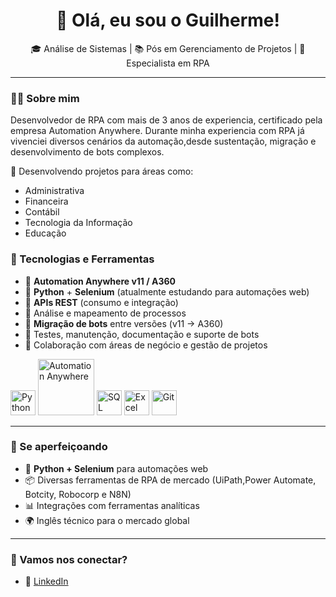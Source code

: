 <h1 align="center">👋 Olá, eu sou o Guilherme!</h1>

<p align="center">
  🎓 Análise de Sistemas | 📚 Pós em Gerenciamento de Projetos | 🤖 Especialista em RPA
</p>

---

### 👨‍💻 Sobre mim

Desenvolvedor de RPA com mais de 3 anos de experiencia, certificado pela empresa Automation Anywhere.
Durante minha experiencia com RPA já vivenciei diversos cenários da automação,desde sustentação, migração e desenvolvimento de bots complexos.

🚀 Desenvolvendo projetos para áreas como:

- Administrativa  
- Financeira  
- Contábil  
- Tecnologia da Informação
- Educação

### 🔧 Tecnologias e Ferramentas

- 🤖 **Automation Anywhere v11 / A360**
- 🐍 **Python** + **Selenium** (atualmente estudando para automações web)
- 📡 **APIs REST** (consumo e integração)
- 📝 Análise e mapeamento de processos
- 🔄 **Migração de bots** entre versões (v11 → A360)
- 🧪 Testes, manutenção, documentação e suporte de bots
- 🧠 Colaboração com áreas de negócio e gestão de projetos


<p align="left">
  <!-- Python -->
  <img src="https://cdn.jsdelivr.net/gh/devicons/devicon/icons/python/python-original.svg" width="40" alt="Python"/>
  
  <!-- Automation Anywhere (imagem local ou link) -->
  <img src="C:\Users\guilherme.soares\Downloads\automation-anywhere-logo-a-only.avif" width="90" alt="Automation Anywhere"/>

  <!-- SQL (MySQL) -->
  <img src="https://cdn.jsdelivr.net/gh/devicons/devicon/icons/mysql/mysql-original.svg" width="40" alt="SQL"/>

  <!-- Excel -->
  <img src="https://upload.wikimedia.org/wikipedia/pt/7/73/Microsoft_Excel_2013_logo.svg" width="40" alt="Excel"/>

  <!-- Git -->
  <img src="https://cdn.jsdelivr.net/gh/devicons/devicon/icons/git/git-original.svg" width="40" alt="Git"/>
</p>

---

### 🌱 Se aperfeiçoando

- 🐍 **Python + Selenium** para automações web
- 📦 Diversas ferramentas de RPA de mercado (UiPath,Power Automate, Botcity, Robocorp e N8N)
- 📊 Integrações com ferramentas analíticas
- 🌍 Inglês técnico para o mercado global

---

### 🤝 Vamos nos conectar?

- 💼 [LinkedIn](https://www.linkedin.com/in/guilherme-soares-silva/)

